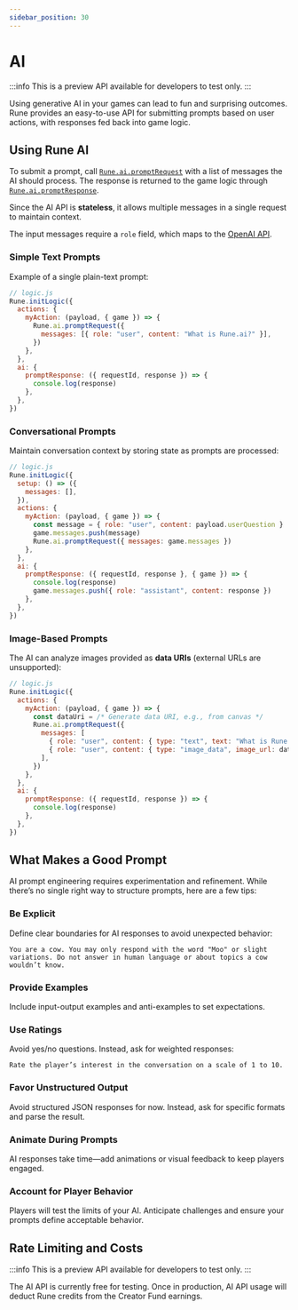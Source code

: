 ```yaml
---
sidebar_position: 30
---
```


# AI

:::info
This is a preview API available for developers to test only.
:::

Using generative AI in your games can lead to fun and surprising outcomes. Rune provides an easy-to-use API for submitting prompts based on user actions, with responses fed back into game logic.

## Using Rune AI

To submit a prompt, call [`Rune.ai.promptRequest`](api-reference.md#runepromptrequest) with a list of messages the AI should process. The response is returned to the game logic through [`Rune.ai.promptResponse`](api-reference.md#ai--promptresponse).

Since the AI API is **stateless**, it allows multiple messages in a single request to maintain context. 

The input messages require a `role` field, which maps to the [OpenAI API](https://platform.openai.com/docs/guides/completions).

### Simple Text Prompts

Example of a single plain-text prompt:

```js
// logic.js
Rune.initLogic({
  actions: {
    myAction: (payload, { game }) => {
      Rune.ai.promptRequest({
        messages: [{ role: "user", content: "What is Rune.ai?" }],
      })
    },
  },
  ai: {
    promptResponse: ({ requestId, response }) => {
      console.log(response)
    },
  },
})
```

### Conversational Prompts

Maintain conversation context by storing state as prompts are processed:

```js
// logic.js
Rune.initLogic({
  setup: () => ({
    messages: [],
  }),
  actions: {
    myAction: (payload, { game }) => {
      const message = { role: "user", content: payload.userQuestion }
      game.messages.push(message)
      Rune.ai.promptRequest({ messages: game.messages })
    },
  },
  ai: {
    promptResponse: ({ requestId, response }, { game }) => {
      console.log(response)
      game.messages.push({ role: "assistant", content: response })
    },
  },
})
```

### Image-Based Prompts

The AI can analyze images provided as **data URIs** (external URLs are unsupported):

```js
// logic.js
Rune.initLogic({
  actions: {
    myAction: (payload, { game }) => {
      const dataUri = /* Generate data URI, e.g., from canvas */
      Rune.ai.promptRequest({
        messages: [
          { role: "user", content: { type: "text", text: "What is Rune.ai?" } },
          { role: "user", content: { type: "image_data", image_url: dataUri } },
        ],
      })
    },
  },
  ai: {
    promptResponse: ({ requestId, response }) => {
      console.log(response)
    },
  },
})
```

## What Makes a Good Prompt

AI prompt engineering requires experimentation and refinement. While there’s no single right way to structure prompts, here are a few tips:

### Be Explicit

Define clear boundaries for AI responses to avoid unexpected behavior:

```plaintext
You are a cow. You may only respond with the word "Moo" or slight variations. Do not answer in human language or about topics a cow wouldn’t know.
```

### Provide Examples

Include input-output examples and anti-examples to set expectations.

### Use Ratings

Avoid yes/no questions. Instead, ask for weighted responses:

```plaintext
Rate the player’s interest in the conversation on a scale of 1 to 10.
```

### Favor Unstructured Output

Avoid structured JSON responses for now. Instead, ask for specific formats and parse the result.

### Animate During Prompts

AI responses take time—add animations or visual feedback to keep players engaged.

### Account for Player Behavior

Players will test the limits of your AI. Anticipate challenges and ensure your prompts define acceptable behavior.

## Rate Limiting and Costs

:::info
This is a preview API available for developers to test only.
:::

The AI API is currently free for testing. Once in production, AI API usage will deduct Rune credits from the Creator Fund earnings.
